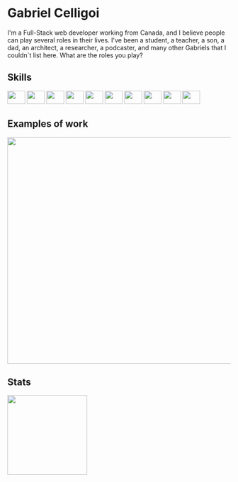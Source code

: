 # Gabriel Celligoi

I'm a Full-Stack web developer working from Canada, and I believe people can play several roles in their lives. I've been a student, a teacher, a son, a dad, an architect, a researcher, a podcaster, and many other Gabriels that I couldn`t list here. What are the roles you play?

## Skills
<div style="display: inline_block">
          <img height="30" width="40" src="https://cdn.jsdelivr.net/gh/devicons/devicon/icons/javascript/javascript-original.svg" />
          <img height="30" width="40" src="https://cdn.jsdelivr.net/gh/devicons/devicon/icons/react/react-original.svg" />          
          <img height="30" width="40" src="https://cdn.jsdelivr.net/gh/devicons/devicon/icons/html5/html5-original-wordmark.svg" />
          <img height="30" width="40" src="https://cdn.jsdelivr.net/gh/devicons/devicon/icons/css3/css3-original-wordmark.svg" />
          <img height="30" width="40" src="https://cdn.jsdelivr.net/gh/devicons/devicon/icons/sass/sass-original.svg" />
          <img height="30" width="40"  src="https://cdn.jsdelivr.net/gh/devicons/devicon/icons/express/express-original.svg" />
          <img height="30" width="40" src="https://cdn.jsdelivr.net/gh/devicons/devicon/icons/nodejs/nodejs-original.svg" />
          <img height="30" width="40" src="https://cdn.jsdelivr.net/gh/devicons/devicon/icons/ruby/ruby-original.svg" />
          <img height="30" width="40" src="https://cdn.jsdelivr.net/gh/devicons/devicon/icons/postgresql/postgresql-original-wordmark.svg" />
          <img height="30" width="40" src="https://cdn.jsdelivr.net/gh/devicons/devicon/icons/git/git-original.svg" />
          
</div>

## Examples of work

<img src="https://github.com/gabrielcelligoi/movie-guide/blob/master/screenshots/movieguide-homepage.gif?raw=true" width="512" >

## Stats
<img height="180em" src="https://github-readme-stats.vercel.app/api/top-langs/?username=gabrielcelligoi&layout=compact&langs_count=7&theme=swift"/>


